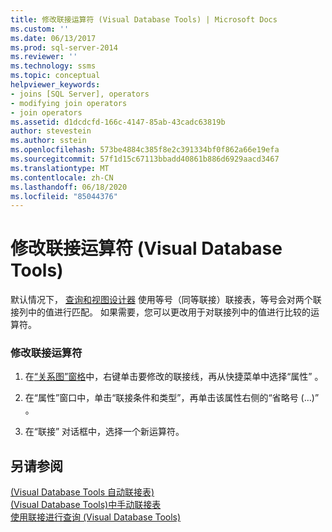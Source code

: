 ```yaml
---
title: 修改联接运算符 (Visual Database Tools) | Microsoft Docs
ms.custom: ''
ms.date: 06/13/2017
ms.prod: sql-server-2014
ms.reviewer: ''
ms.technology: ssms
ms.topic: conceptual
helpviewer_keywords:
- joins [SQL Server], operators
- modifying join operators
- join operators
ms.assetid: d1dcdcfd-166c-4147-85ab-43cadc63819b
author: stevestein
ms.author: sstein
ms.openlocfilehash: 573be4884c385f8e2c391334bf0f862a66e19efa
ms.sourcegitcommit: 57f1d15c67113bbadd40861b886d6929aacd3467
ms.translationtype: MT
ms.contentlocale: zh-CN
ms.lasthandoff: 06/18/2020
ms.locfileid: "85044376"
---
```

# <a name="modify-join-operators-visual-database-tools"></a>修改联接运算符 (Visual Database Tools)
  默认情况下， [查询和视图设计器](visual-database-tools.md) 使用等号（同等联接）联接表，等号会对两个联接列中的值进行匹配。 如果需要，您可以更改用于对联接列中的值进行比较的运算符。  
  
### <a name="to-modify-join-operators"></a>修改联接运算符  
  
1.  在[“关系图”窗格](diagram-pane-visual-database-tools.md)中，右键单击要修改的联接线，再从快捷菜单中选择“属性”  。  
  
2.  在“属性”窗口中，单击“联接条件和类型”，再单击该属性右侧的“省略号 (…)”   。  
  
3.  在“联接”  对话框中，选择一个新运算符。  
  
## <a name="see-also"></a>另请参阅  
 [&#40;Visual Database Tools 自动联接表&#41;](join-tables-automatically-visual-database-tools.md)   
 [&#40;Visual Database Tools&#41;中手动联接表](join-tables-manually-visual-database-tools.md)   
 [使用联接进行查询 (Visual Database Tools)](query-with-joins-visual-database-tools.md)  
  
  
